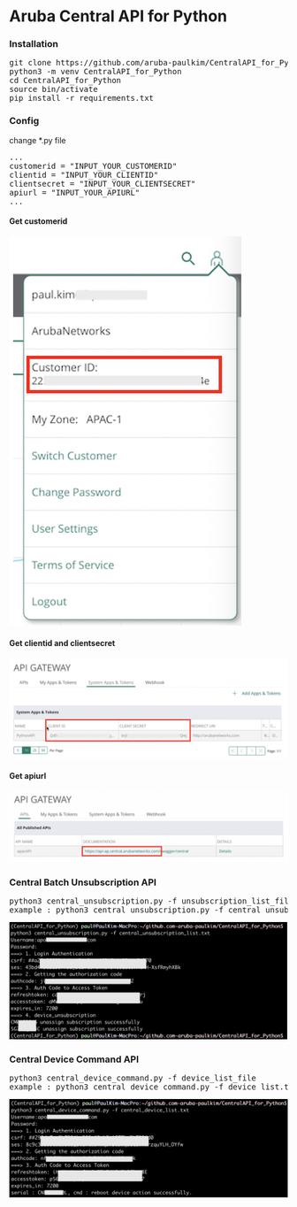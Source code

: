 # Aruba Central API for Python

### Installation
<pre>git clone https://github.com/aruba-paulkim/CentralAPI_for_Python.git
python3 -m venv CentralAPI_for_Python
cd CentralAPI_for_Python
source bin/activate
pip install -r requirements.txt</pre>

### Config
change *.py file
<pre>...
customerid = "INPUT_YOUR_CUSTOMERID"
clientid = "INPUT_YOUR_CLIENTID"
clientsecret = "INPUT_YOUR_CLIENTSECRET"
apiurl = "INPUT_YOUR_APIURL"
...
</pre>

#### Get customerid
![](images/customerid.png)

#### Get clientid and clientsecret
![](images/clientid_secret.png)

#### Get apiurl
![](images/apiurl.png)

### Central Batch Unsubscription API

<pre>python3 central_unsubscription.py -f unsubscription_list_file
example : python3 central_unsubscription.py -f central_unsubscription_list.txt
</pre>
![](images/central_unsubscription_result.png)

### Central Device Command API

<pre>python3 central_device_command.py -f device_list_file
example : python3 central_device_command.py -f device_list.txt
</pre>
![](images/central_device_command_result.png)

